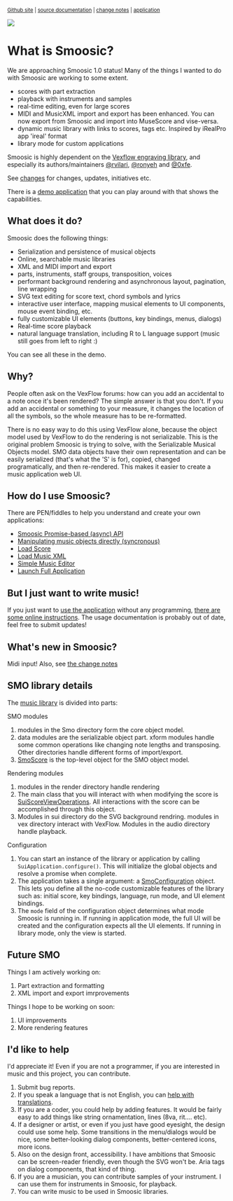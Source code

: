 <sub>[Github site](https://github.com/AaronDavidNewman/smoosic) | [source documentation](https://aarondavidnewman.github.io/Smoosic/release/docs/modules.html) | [change notes](https://aarondavidnewman.github.io/Smoosic/changes.html) | [application](https://aarondavidnewman.github.io/Smoosic/release/html/smoosic.html)<sub> 

![](https://imgur.com/quur6md.png)

# What is Smoosic?
We are approaching Smoosic 1.0 status!  Many of the things I wanted to do with Smoosic are working to some extent.

* scores with part extraction
* playback with instruments and samples
* real-time editing, even for large scores
* MIDI and MusicXML import and export has been enhanced.  You can now export from Smoosic and import into MuseScore and vise-versa.
* dynamic music library with links to scores, tags etc.  Inspired by iRealPro app 'ireal' format
* library mode for custom applications

Smoosic is highly dependent on the [Vexflow engraving library](https://github.com/0xfe/vexflow), and especially its authors/maintainers [@rvilari](https://github.com/0xfe/vexflow/commits?author=rvilarl), [@ronyeh](https://github.com/0xfe/vexflow/commits?author=ronyeh) and [@0xfe](https://github.com/0xfe).

See [changes](https://aarondavidnewman.github.io/Smoosic/changes.html) for changes, updates, initiatives etc.

There is a [demo application](https://aarondavidnewman.github.io/Smoosic/release/html/smoosic.html) that you can play around with that shows the capabilities.

## What does it do?
Smoosic does the following things:
* Serialization and persistence of musical objects
* Online, searchable music libraries
* XML and MIDI import and export
* parts, instruments, staff groups, transposition, voices
* performant background rendering and asynchronous layout, pagination, line wrapping
* SVG text editing for score text, chord symbols and lyrics
* interactive user interface, mapping musical elements to UI components, mouse event binding, etc.
* fully customizable UI elements (buttons, key bindings, menus, dialogs)
* Real-time score playback
* natural language translation, including R to L language support (music still goes from left to right :)

You can see all these in the demo.

## Why?

People often ask on the VexFlow forums: how can you add an accidental to a note once it's been rendered?  The simple answer is that you don't.  If you add an accidental or something to your measure, it changes the location of all the symbols, so the whole measure has to be re-formatted.  

There is no easy way to do this using VexFlow alone, because the object model used by VexFlow to do the rendering is not serializable.  This is the original problem Smoosic is trying to solve, with the Serializable Musical Objects model.  SMO data objects have their own representation and can be easily serialized (that's what the 'S' is for), copied, changed programatically, and then re-rendered.  This makes it easier to create a music application web UI.

## How do I use Smoosic?

There are PEN/fiddles to help you understand and create your own applications:
* [Smoosic Promise-based (async) API](https://codepen.io/aarondavidnewman/pen/gOLgNEv) 
* [Manipulating music objects directly (syncronous)](https://codepen.io/aarondavidnewman/pen/PoKyaGj)
* [Load Score](https://codepen.io/aarondavidnewman/pen/XWNpLGJ)
* [Load Music XML](https://codepen.io/aarondavidnewman/pen/LYbxKqb)
* [Simple Music Editor](https://codepen.io/aarondavidnewman/pen/WNoRqgg)
* [Launch Full Application](https://codepen.io/aarondavidnewman/pen/rNyqgrR)

## But I just want to write music!
If you just want to [use the application](https://aarondavidnewman.github.io/Smoosic/release/html/smoosic.html) without any programming, [there are some online instructions](https://github.com/AaronDavidNewman/Smoosic/wiki/User-Help).  The usage documentation is probably out of date, feel free to submit updates!

## What's new in Smoosic?

Midi input!  Also, see [the change notes](https://aarondavidnewman.github.io/Smoosic/changes.md)

## SMO library details
The [music library](https://aarondavidnewman.github.io/Smoosic/release/docs/modules.html) is divided into parts:

SMO modules
1.  modules in the Smo directory form the core object model.
2.  data modules are the serializable object part.  xform modules handle some common operations like changing note lengths and transposing.  Other directories handle different forms of import/export.
3. [SmoScore](https://aarondavidnewman.github.io/Smoosic/release/docs/classes/SmoScore.html) is the top-level object for the SMO object model.

Rendering modules
1. modules in the render directory handle rendering
2. The main class that you will interact with when modifying the score is [SuiScoreViewOperations](https://aarondavidnewman.github.io/Smoosic/release/docs/classes/SuiScoreViewOperations.html).  All interactions with the score can be accomplished through this object.
3. Modules in sui directory do the SVG background rendring.  modules in vex directory interact with VexFlow.  Modules in the audio directory handle playback.

Configuration
1. You can start an instance of the library or application by calling `SuiApplication.configure()`.  This will initialize the global objects and resolve a promise when complete.  
2. The application takes a single argument: a [SmoConfiguration](https://aarondavidnewman.github.io/Smoosic/release/docs/classes/SmoConfiguration.html) object.  This lets you define all the no-code customizable features of the library such as: initial score, key bindings, language, run mode, and UI element bindings.
3. The `mode` field of the configuration object determines what mode Smoosic is running in.  If running in application mode, the full UI will be created and the configuration expects all the UI elements.  If running in library mode, only the view is started.

## Future SMO
Things I am actively working on:
1. Part extraction and formatting
2. XML import and export imrprovements

Things I hope to be working on soon:
1. UI improvements
3. More rendering features

## I'd like to help
I'd appreciate it!  Even if you are not a programmer, if you are interested in music and this project, you can contribute.

1. Submit bug reports.
2. If you speak a language that is not English, you can [help with translations](https://github.com/AaronDavidNewman/Smoosic/wiki/Internationalizing-Smoosic).
2. If you are a coder, you could help by adding features.  It would be fairly easy to add things like string ornamentation, lines (8va, rit.... etc).
3. If a designer or artist, or even if you just have good eyesight, the design could use some help.  Some transitions in the menu/dialogs would be nice, some better-looking dialog components, better-centered icons, more icons.
4. Also on the design front, accessibility.  I have ambitions that Smoosic can be screen-reader friendly, even though the SVG won't be.  Aria tags on dialog components, that kind of thing.
5. If you are a musician, you can contribute samples of your instrument.  I can use them for instruments in Smoosic, for playback.
6. You can write music to be used in Smoosic libraries.





 
